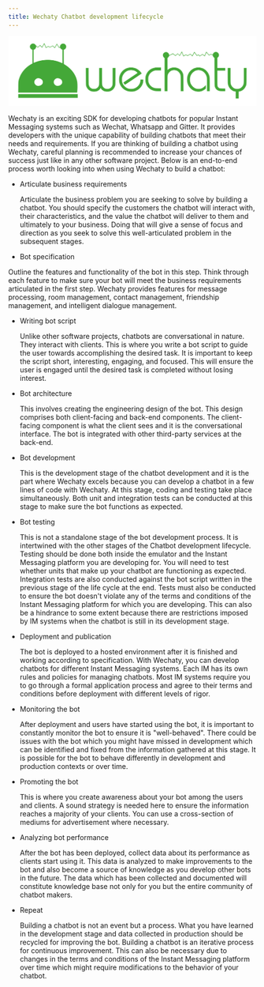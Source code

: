```yaml
---
title: Wechaty Chatbot development lifecycle
---
```


![Wechaty: Conversational RPA SDK for Chatbot Makers](/img/wechaty-logo.svg)

Wechaty is an exciting SDK for developing chatbots for popular Instant Messaging systems such as Wechat, Whatsapp and Gitter. It provides developers with the unique capability of building chatbots that meet their needs and requirements. If you are thinking of building a chatbot using Wechaty, careful planning is recommended to increase your chances of success just like in any other software project. Below is an end-to-end process worth looking into when using Wechaty to build a chatbot:

<!-- Insert the lifecycle diagram here -->

- Articulate business requirements

  Articulate the business problem you are seeking to solve by building a chatbot. You should specify the customers the chatbot will interact with, their characteristics, and the value the chatbot will deliver to them and ultimately to your business. Doing that will give a sense of focus and direction as you seek to solve this well-articulated problem in the subsequent stages.

- Bot specification

 Outline the features and functionality of the bot in this step. Think through each feature to make sure your bot will meet the business requirements articulated in the first step. Wechaty provides features for message processing, room management, contact management, friendship management, and intelligent dialogue management.

- Writing bot script

  Unlike other software projects, chatbots are conversational in nature. They interact with clients. This is where you write a bot script to guide the user towards accomplishing the desired task. It is important to keep the script short, interesting, engaging, and focused. This will ensure the user is engaged until the desired task is completed without losing interest.

- Bot architecture

  This involves creating the engineering design of the bot. This design comprises both client-facing and back-end components. The client-facing component is what the client sees and it is the conversational interface. The bot is integrated with other third-party services at the back-end.

- Bot development

  This is the development stage of the chatbot development and it is the part where Wechaty excels because you can develop a chatbot in a few lines of code with Wechaty. At this stage, coding and testing take place simultaneously. Both unit and integration tests can be conducted at this stage to make sure the bot functions as expected.

- Bot testing

  This is not a standalone stage of the bot development process. It is intertwined with the other stages of the Chatbot development lifecycle. Testing should be done both inside the emulator and the Instant Messaging platform you are developing for. You will need to test whether units that make up your chatbot are functioning as expected. Integration tests are also conducted against the bot script written in the previous stage of the life cycle at the end. Tests must also be conducted to ensure the bot doesn't violate any of the terms and conditions of the Instant Messaging platform for which you are developing. This can also be a hindrance to some extent because there are restrictions imposed by IM systems when the chatbot is still in its development stage.

- Deployment and publication

  The bot is deployed to a hosted environment after it is finished and working according to specification. With Wechaty, you can develop chatbots for different Instant Messaging systems. Each IM has its own rules and policies for managing chatbots. Most IM systems require you to go through a formal application process and agree to their terms and conditions before deployment with different levels of rigor.

- Monitoring the bot

  After deployment and users have started using the bot, it is important to constantly monitor the bot to ensure it is "well-behaved". There could be issues with the bot which you might have missed in development which can be identified and fixed from the information gathered at this stage. It is possible for the bot to behave differently in development and production contexts or over time.

- Promoting the bot

  This is where you create awareness about your bot among the users and clients. A sound strategy is needed here to ensure the information reaches a majority of your clients. You can use a cross-section of mediums for advertisement where necessary.

- Analyzing bot performance

  After the bot has been deployed, collect data about its performance as clients start using it. This data is analyzed to make improvements to the bot and also become a source of knowledge as you develop other bots in the future. The data which has been collected and documented will constitute knowledge base not only for you but the entire community of chatbot makers.

- Repeat

  Building a chatbot is not an event but a process. What you have learned in the development stage and data collected in production should be recycled for improving the bot. Building a chatbot is an iterative process for continuous improvement. This can also be necessary due to changes in the terms and conditions of the Instant Messaging platform over time which might require modifications to the behavior of your chatbot.
